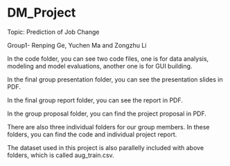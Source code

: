 # DM_Project

Topic: Prediction of Job Change

Group1- Renping Ge, Yuchen Ma and Zongzhu Li

In the code folder, you can see two code files, one is for data analysis, modeling and model evaluations, another one is for GUI building.

In the final group presentation folder, you can see the presentation slides in PDF.

In the final group report folder, you can see the report in PDF.

In the group proposal folder, you can find the project proposal in PDF.

There are also three individual folders for our group members. In these folders, you can find the code and individual project report.

The dataset used in this project is also parallelly included with above folders, which  is called aug_train.csv.
